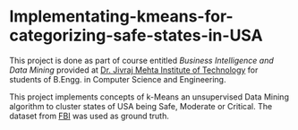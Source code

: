 # Implementating-kmeans-for-categorizing-safe-states-in-USA

This project is done as part of course entitled *Business Intelligence and Data Mining* provided at [Dr. Jivraj Mehta Institute of Technology](https://www.djmit.ac.in/) for students of B.Engg. in Computer Science and Engineering.

This project implements concepts of k-Means an unsupervised Data Mining algorithm to cluster states of USA being Safe, Moderate or Critical. The dataset from [FBI](https://ucr.fbi.gov/crime-in-the-u.s/2015/crime-in-the-u.s.-2015/tables/table-4/) was used as ground truth.
